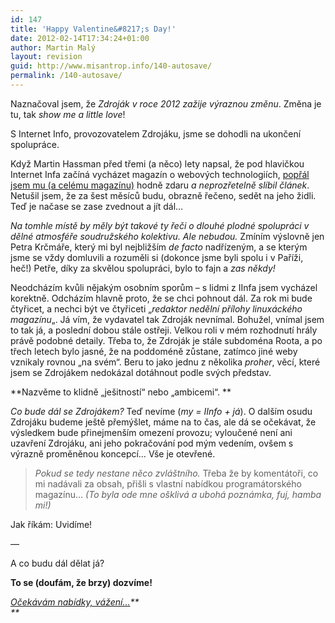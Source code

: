 ```yaml
---
id: 147
title: 'Happy Valentine&#8217;s Day!'
date: 2012-02-14T17:34:24+01:00
author: Martin Malý
layout: revision
guid: http://www.misantrop.info/140-autosave/
permalink: /140-autosave/
---
```

Naznačoval jsem, že _Zdroják v roce 2012 zažije výraznou změnu_. Změna je tu, tak _show me a little love_!

<!--more-->

S Internet Info, provozovatelem Zdrojáku, jsme se dohodli na ukončení spolupráce.

Když Martin Hassman před třemi (a něco) lety napsal, že pod hlavičkou Internet Infa začíná vycházet magazín o webových technologiích, [popřál jsem mu (a celému magazínu)](http://www.misantrop.info/728614-hodne-stesti-zdrojaku.php) hodně zdaru _a neprozřetelně slíbil článek_. Netušil jsem, že za šest měsíců budu, obrazně řečeno, sedět na jeho židli. Teď je načase se zase zvednout a jít dál&#8230;

_Na tomhle místě by měly být takové ty řeči o dlouhé plodné spolupráci v dělné atmosféře soudružského kolektivu. Ale nebudou._ Zmíním výslovně jen Petra Krčmáře, který mi byl nejbližším _de facto_ nadřízeným, a se kterým jsme se vždy domluvili a rozuměli si (dokonce jsme byli spolu i v Paříži, heč!) Petře, díky za skvělou spolupráci, bylo to fajn a _zas někdy!_

Neodcházím kvůli nějakým osobním sporům &#8211; s lidmi z IInfa jsem vycházel korektně. Odcházím hlavně proto, že se chci pohnout dál. Za rok mi bude čtyřicet, a nechci být ve čtyřiceti &#8222;_redaktor nedělní přílohy linuxáckého magazínu_&#8222;. Já vím, že vydavatel tak Zdroják nevnímal. Bohužel, vnímal jsem to tak já, a poslední dobou stále ostřeji. Velkou roli v mém rozhodnutí hrály právě podobné detaily. Třeba to, že Zdroják je stále subdoména Roota, a po třech letech bylo jasné, že na poddoméně zůstane, zatímco jiné weby vznikaly rovnou &#8222;na svém&#8220;. Beru to jako jednu z několika _proher_, věcí, které jsem se Zdrojákem nedokázal dotáhnout podle svých představ.

**Nazvěme to klidně &#8222;ješitností&#8220; nebo &#8222;ambicemi&#8220;. **

_Co bude dál se Zdrojákem?_ Teď nevíme (_my = IInfo + já_). O dalším osudu Zdrojáku budeme ještě přemýšlet, máme na to čas, ale dá se očekávat, že výsledkem bude přinejmenším omezení provozu; vyloučené není ani uzavření Zdrojáku, ani jeho pokračování pod mým vedením, ovšem s výrazně proměněnou koncepcí&#8230; Vše je otevřené.

> _Pokud se tedy nestane něco zvláštního._ Třeba že by komentátoři, co mi nadávali za obsah, přišli s vlastní nabídkou programátorského magazínu&#8230; _(To byla ode mne ošklivá a ubohá poznámka, fuj, hamba mi!)_

Jak říkám: Uvidíme!

&#8212;

A co budu dál dělat já?

**To se (doufám, že brzy) dozvíme!** 

_[Očekávám nabídky, vážení&#8230;](http://chcememartina.cz/)**  
**_
